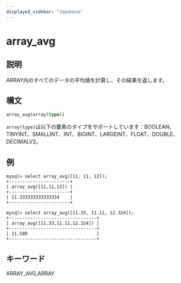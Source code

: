 ```yaml
---
displayed_sidebar: "Japanese"
---
```


# array_avg

## 説明

ARRAY内のすべてのデータの平均値を計算し、その結果を返します。

## 構文

```Haskell
array_avg(array(type))
```

`array(type)`は以下の要素のタイプをサポートしています：BOOLEAN、TINYINT、SMALLINT、INT、BIGINT、LARGEINT、FLOAT、DOUBLE、DECIMALV2。

## 例

```plain text
mysql> select array_avg([11, 11, 12]);
+-----------------------+
| array_avg([11,11,12]) |
+-----------------------+
| 11.333333333333334    |
+-----------------------+

mysql> select array_avg([11.33, 11.11, 12.324]);
+---------------------------------+
| array_avg([11.33,11.11,12.324]) |
+---------------------------------+
| 11.588                          |
+---------------------------------+
```

## キーワード

ARRAY_AVG,ARRAY
